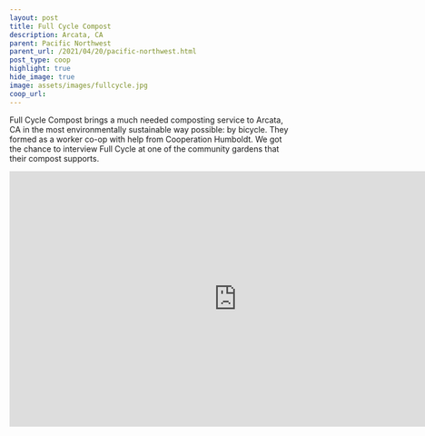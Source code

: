 ```yaml
---
layout: post
title: Full Cycle Compost
description: Arcata, CA
parent: Pacific Northwest
parent_url: /2021/04/20/pacific-northwest.html
post_type: coop
highlight: true
hide_image: true
image: assets/images/fullcycle.jpg
coop_url:
---
```


Full Cycle Compost brings a much needed composting service to Arcata, CA in the most environmentally sustainable way possible: by bicycle.  They formed as a worker co-op with help from Cooperation Humboldt.  We got the chance to interview Full Cycle at one of the community gardens that their compost supports.

<div class="iframe-wrapper">
<iframe width="800" height="450" src="https://www.youtube.com/embed/QjmAkPHDJUw" title="YouTube video player" frameborder="0" allow="accelerometer; autoplay; clipboard-write; encrypted-media; gyroscope; picture-in-picture" allowfullscreen></iframe>
</div>